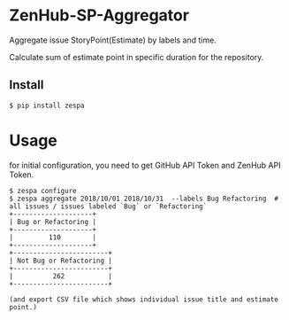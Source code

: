 # ZenHub-SP-Aggregator
Aggregate issue StoryPoint(Estimate) by labels and time.

Calculate sum of estimate point in specific duration for the repository.

## Install

```
$ pip install zespa
```

# Usage

for initial configuration, you need to get GitHub API Token and ZenHub API Token.

```
$ zespa configure
$ zespa aggregate 2018/10/01 2018/10/31  --labels Bug Refactoring  # all issues / issues labeled `Bug` or `Refactoring`
+--------------------+
| Bug or Refactoring |
+--------------------+
|         110        |
+--------------------+
+------------------------+
| Not Bug or Refactoring |
+------------------------+
|          262           |
+------------------------+

(and export CSV file which shows individual issue title and estimate point.)
```
